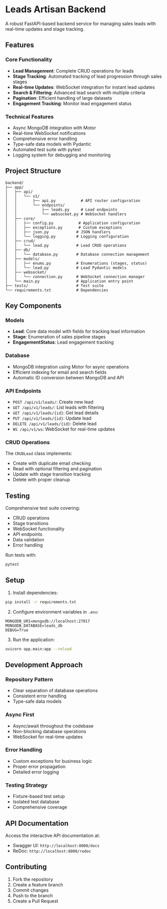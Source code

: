 # Leads Artisan Backend

A robust FastAPI-based backend service for managing sales leads with real-time updates and stage tracking.

## Features

### Core Functionality
- **Lead Management**: Complete CRUD operations for leads
- **Stage Tracking**: Automated tracking of lead progression through sales stages
- **Real-time Updates**: WebSocket integration for instant lead updates
- **Search & Filtering**: Advanced lead search with multiple criteria
- **Pagination**: Efficient handling of large datasets
- **Engagement Tracking**: Monitor lead engagement status

### Technical Features
- Async MongoDB integration with Motor
- Real-time WebSocket notifications
- Comprehensive error handling
- Type-safe data models with Pydantic
- Automated test suite with pytest
- Logging system for debugging and monitoring

## Project Structure

```
backend/
├── app/
│   ├── api/
│   │   └── v1/
│   │       ├── api.py           # API router configuration
│   │       └── endpoints/
│   │           ├── leads.py     # Lead endpoints
│   │           └── websocket.py # WebSocket handlers
│   ├── core/
│   │   ├── config.py           # Application configuration
│   │   ├── exceptions.py       # Custom exceptions
│   │   ├── json.py            # JSON handlers
│   │   └── logging.py         # Logging configuration
│   ├── crud/
│   │   └── lead.py            # Lead CRUD operations
│   ├── db/
│   │   └── database.py        # Database connection management
│   ├── models/
│   │   ├── enums.py           # Enumerations (stages, status)
│   │   └── lead.py            # Lead Pydantic models
│   ├── websocket/
│   │   └── connection.py      # WebSocket connection manager
│   └── main.py                # Application entry point
├── tests/                     # Test suite
└── requirements.txt           # Dependencies
```

## Key Components

### Models
- **Lead**: Core data model with fields for tracking lead information
- **Stage**: Enumeration of sales pipeline stages
- **EngagementStatus**: Lead engagement tracking

### Database
- MongoDB integration using Motor for async operations
- Efficient indexing for email and search fields
- Automatic ID conversion between MongoDB and API

### API Endpoints
- `POST /api/v1/leads/`: Create new lead
- `GET /api/v1/leads/`: List leads with filtering
- `GET /api/v1/leads/{id}`: Get lead details
- `PUT /api/v1/leads/{id}`: Update lead
- `DELETE /api/v1/leads/{id}`: Delete lead
- `WS /api/v1/ws`: WebSocket for real-time updates

### CRUD Operations
The `CRUDLead` class implements:
- Create with duplicate email checking
- Read with optional filtering and pagination
- Update with stage transition tracking
- Delete with proper cleanup

## Testing

Comprehensive test suite covering:
- CRUD operations
- Stage transitions
- WebSocket functionality
- API endpoints
- Data validation
- Error handling

Run tests with:
```bash
pytest
```

## Setup

1. Install dependencies:
```bash
pip install -r requirements.txt
```

2. Configure environment variables in `.env`:
```env
MONGODB_URI=mongodb://localhost:27017
MONGODB_DATABASE=leads_db
DEBUG=True
```

3. Run the application:
```bash
uvicorn app.main:app --reload
```

## Development Approach

### Repository Pattern
- Clear separation of database operations
- Consistent error handling
- Type-safe data models

### Async First
- Async/await throughout the codebase
- Non-blocking database operations
- WebSocket for real-time updates

### Error Handling
- Custom exceptions for business logic
- Proper error propagation
- Detailed error logging

### Testing Strategy
- Fixture-based test setup
- Isolated test database
- Comprehensive coverage

## API Documentation

Access the interactive API documentation at:
- Swagger UI: `http://localhost:8000/docs`
- ReDoc: `http://localhost:8000/redoc`

## Contributing

1. Fork the repository
2. Create a feature branch
3. Commit changes
4. Push to the branch
5. Create a Pull Request

```